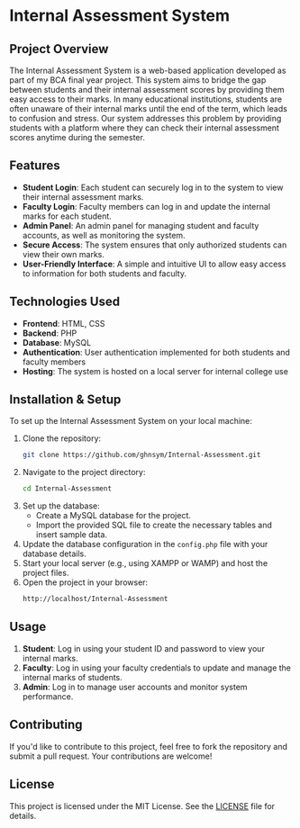 # Internal Assessment System

## Project Overview

The Internal Assessment System is a web-based application developed as part of my BCA final year project. This system aims to bridge the gap between students and their internal assessment scores by providing them easy access to their marks. In many educational institutions, students are often unaware of their internal marks until the end of the term, which leads to confusion and stress. Our system addresses this problem by providing students with a platform where they can check their internal assessment scores anytime during the semester.

## Features

- **Student Login**: Each student can securely log in to the system to view their internal assessment marks.
- **Faculty Login**: Faculty members can log in and update the internal marks for each student.
- **Admin Panel**: An admin panel for managing student and faculty accounts, as well as monitoring the system.
- **Secure Access**: The system ensures that only authorized students can view their own marks.
- **User-Friendly Interface**: A simple and intuitive UI to allow easy access to information for both students and faculty.

## Technologies Used

- **Frontend**: HTML, CSS
- **Backend**: PHP
- **Database**: MySQL
- **Authentication**: User authentication implemented for both students and faculty members
- **Hosting**: The system is hosted on a local server for internal college use

## Installation & Setup

To set up the Internal Assessment System on your local machine:

1. Clone the repository:
   ```bash
   git clone https://github.com/ghnsym/Internal-Assessment.git
   ```
2. Navigate to the project directory:
   ```bash
   cd Internal-Assessment
   ```
3. Set up the database:
   - Create a MySQL database for the project.
   - Import the provided SQL file to create the necessary tables and insert sample data.
4. Update the database configuration in the `config.php` file with your database details.
5. Start your local server (e.g., using XAMPP or WAMP) and host the project files.
6. Open the project in your browser:
   ```bash
   http://localhost/Internal-Assessment
   ```

## Usage

1. **Student**: Log in using your student ID and password to view your internal marks.
2. **Faculty**: Log in using your faculty credentials to update and manage the internal marks of students.
3. **Admin**: Log in to manage user accounts and monitor system performance.


## Contributing

If you'd like to contribute to this project, feel free to fork the repository and submit a pull request. Your contributions are welcome!

## License

This project is licensed under the MIT License. See the [LICENSE](LICENSE) file for details.
